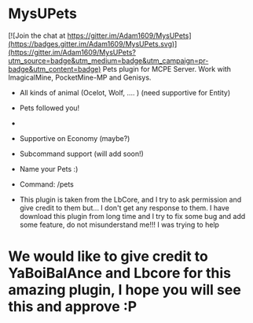 # MysUPets

[![Join the chat at https://gitter.im/Adam1609/MysUPets](https://badges.gitter.im/Adam1609/MysUPets.svg)](https://gitter.im/Adam1609/MysUPets?utm_source=badge&utm_medium=badge&utm_campaign=pr-badge&utm_content=badge)
Pets plugin for MCPE Server. Work with ImagicalMine, PocketMine-MP and Genisys.

- All kinds of animal (Ocelot, Wolf, .... ) (need supportive for Entity)

- Pets followed you!
- 
- Supportive on Economy (maybe?)

- Subcommand support (will add soon!)

- Name your Pets :)
 
- Command: /pets

- This plugin is taken from the LbCore, and I try to ask permission and give credit to them but... I don't get any response to them. I have download this plugin from long time and I try to fix some bug and add some feature, do not misunderstand me!!! I was trying to help 
# We would like to give credit to YaBoiBalAnce and Lbcore for this amazing plugin, I hope you will see this and approve :P

